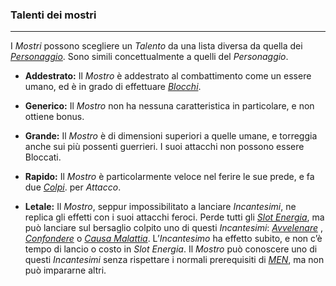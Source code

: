 ### Talenti dei mostri
---

I *Mostri* possono scegliere un *Talento* da una lista diversa da quella dei  [*Personaggio*](personaggio.md). Sono simili concettualmente a quelli del *Personaggio*. 


* **Addestrato:** Il *Mostro* è addestrato al combattimento come un essere umano, ed è in grado di effettuare [*Blocchi*](..\combattimento\difesa.md).

* **Generico:** Il *Mostro* non ha nessuna caratteristica in particolare, e non ottiene bonus.

* **Grande:** Il *Mostro* è di dimensioni superiori a quelle umane, e torreggia anche sui più possenti guerrieri. I suoi attacchi non possono essere Bloccati.

* **Rapido:** Il *Mostro* è particolarmente veloce nel ferire le sue prede, e fa due [*Colpi*](..\combattimento\attacco.md). per *Attacco*.

* **Letale:** Il *Mostro*, seppur impossibilitato a lanciare *Incantesimi*, ne replica gli effetti con i suoi attacchi feroci. Perde tutti gli [*Slot Energia*](..\combattimento\attacco.md), ma può lanciare sul bersaglio colpito uno di questi *Incantesimi*: [*Avvelenare*](..\mostri\incantesimi\liv-1.md) , [*Confondere*](..\mostri\incantesimi\liv-2.md)  o [*Causa Malattia*](..\mostri\incantesimi\liv-2.md). L’*Incantesimo* ha effetto subito, e non c’è tempo di lancio o costo in *Slot Energia*. Il *Mostro* può conoscere uno di questi *Incantesimi* senza rispettare i normali prerequisiti di [*MEN*](..\mostri\caratteristiche.md), ma non può impararne altri.

